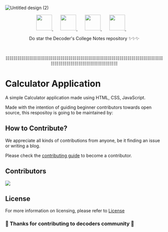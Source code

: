 ![Untitled design (2)](https://user-images.githubusercontent.com/75475819/192336309-98249162-ca44-4f7c-b930-25f4beaa105f.png)

<p align="center">
<a href="https://t.me/decoderscommunity">
  <img src="https://upload.wikimedia.org/wikipedia/commons/8/82/Telegram_logo.svg" height="50px" />
</a>&nbsp; &nbsp; &nbsp;
<a href="https://www.linkedin.com/company/decoderscommunity">
  <img src="https://raw.githubusercontent.com/alexnaiman/alexnaiman/master/resources/linkedin.webp" height="50px" />
</a>&nbsp; &nbsp; &nbsp;
<a href="https://instagram.com/decoderscommunity">
  <img src="https://upload.wikimedia.org/wikipedia/commons/thumb/1/13/CIS-A2K_Instagram_Icon_%28Pink%29.svg/640px-CIS-A2K_Instagram_Icon_%28Pink%29.svg.png" height="50px" />
</a>&nbsp; &nbsp; &nbsp;
<a href="https://bit.ly/DecodersYoutube">
  <img src="https://upload.wikimedia.org/wikipedia/commons/thumb/b/b1/Antu_youtube-dl.svg/640px-Antu_youtube-dl.svg.png" height="50px" />
</a>&nbsp; &nbsp; &nbsp;
 </p>

<p align="center">
Do star the Decoder's College Notes repository ✨✨✨
</p>

<br>

<p align="center">☷☷☷☷☷☷☷☷☷☷☷☷☷☷☷☷☷☷☷☷☷☷☷☷☷☷☷☷☷☷☷☷☷☷☷☷☷☷☷☷☷☷☷☷☷☷☷☷☷☷☷☷☷☷☷☷☷</p>


# Calculator Application

A simple Calculator application made using HTML, CSS, JavaScript.

Made with the intention of guiding beginner contributors towards open source, this respositoy is going to be maintained by:

## How to Contribute?

We appreciate all kinds of contributions from anyone, be it finding an issue or writing a blog.

Please check the [contributing guide](CONTRIBUTING.md) to become a contributor.

## Contributors

<a href="https://github.com/DecodersCommunity/calculator/graphs/contributors">
  <img src="https://contrib.rocks/image?repo=DecodersCommunity/calculator" />
</a>

## License

For more information on licensing, please refer to [License](LICENSE)


### 🎉 Thanks for contributing to decoders community 🎉
